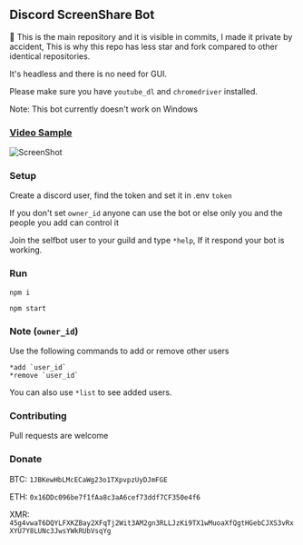 ## Discord ScreenShare Bot

🔴 This is the main repository and it is visible in commits, I made it private by accident, This is why this repo has less star and fork compared to other identical repositories.

It's headless and there is no need for GUI.

Please make sure you have `youtube_dl` and `chromedriver` installed.

Note: This bot currently doesn't work on Windows

### [Video Sample](https://www.youtube.com/watch?v=HA18QDE5GhQ)
![ScreenShot](https://raw.githubusercontent.com/MainSilent/Discord-Screenshare/master/demo.png)

### Setup
Create a discord user, find the token and set it in .env `token`

If you don't set `owner_id` anyone can use the bot or else only you and the people you add can control it

Join the selfbot user to your guild and type `*help`, If it respond your bot is working.

### Run
```
npm i

npm start
```

### Note (`owner_id`)
Use the following commands to add or remove other users
```
*add `user_id`
*remove `user_id`
```

You can also use `*list` to see added users.

### Contributing
Pull requests are welcome

### Donate
BTC: `1JBKewHbLMcECaWg23o1TXpvpzUyDJmFGE`

ETH: `0x16DDc096be7f1fAa8c3aA6cef73ddf7CF350e4f6`

XMR: `45g4vwaT6DQYLFXKZBay2XFqTj2Wit3AM2gn3RLLJzKi9TX1wMuoaXfQgtHGebCJXS3vRxXYU7Y8LUNc3JwsYWkRUbVsqYg`
